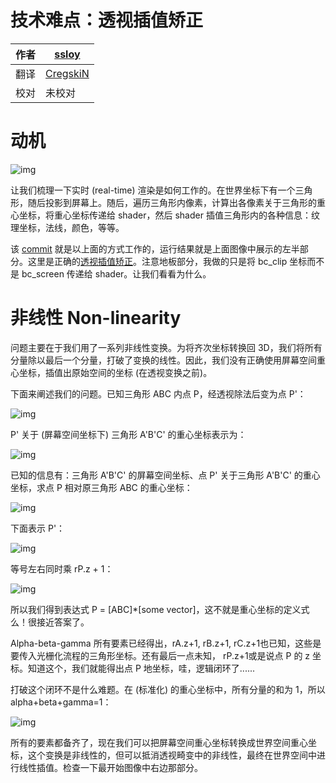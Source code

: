 # 技术难点：透视插值矫正

| 作者 | [ssloy](https://github.com/ssloy)       |
| ---- | --------------------------------------- |
| 翻译 | [CregskiN](https://github.com/CregskiN) |
| 校对 | 未校对                                  |



# 动机

![img](https://camo.githubusercontent.com/5206ff94872154096b3e43f710f7153d4b2032927aa673a29eb01d3926d90824/68747470733a2f2f6873746f2e6f72672f67657470726f2f686162722f706f73745f696d616765732f3463622f3464622f3466612f34636234646234666162343863643338366464376335343365643764663130642e706e67) 

让我们梳理一下实时 (real-time) 渲染是如何工作的。在世界坐标下有一个三角形，随后投影到屏幕上。随后，遍历三角形内像素，计算出各像素关于三角形的重心坐标，将重心坐标传递给 shader，然后 shader 插值三角形内的各种信息：纹理坐标，法线，颜色，等等。

该 [commit](https://github.com/ssloy/tinyrenderer/tree/8294312644c7ff103adcc4b2f5b068cba393498e) 就是以上面的方式工作的，运行结果就是上面图像中展示的左半部分。这里是正确的[透视插值矫正](https://github.com/ssloy/tinyrenderer/commit/0c8afb6d8350de46518e0539120662af962ba46f)。注意地板部分，我做的只是将 bc_clip 坐标而不是 bc_screen 传递给 shader。让我们看看为什么。



# 非线性 Non-linearity

问题主要在于我们用了一系列非线性变换。为将齐次坐标转换回 3D，我们将所有分量除以最后一个分量，打破了变换的线性。因此，我们没有正确使用屏幕空间重心坐标，插值出原始空间的坐标 (在透视变换之前)。

下面来阐述我们的问题。已知三角形 ABC 内点 P，经透视除法后变为点 P'：

![img](https://raw.githubusercontent.com/ssloy/tinyrenderer/gh-pages/img/td-perspective-correction/f04.png) 

P' 关于 (屏幕空间坐标下) 三角形 A'B'C' 的重心坐标表示为：

![img](https://raw.githubusercontent.com/ssloy/tinyrenderer/gh-pages/img/td-perspective-correction/f07.png) 

已知的信息有：三角形 A'B'C' 的屏幕空间坐标、点 P' 关于三角形 A'B'C' 的重心坐标，求点 P 相对原三角形 ABC 的重心坐标：

![img](https://raw.githubusercontent.com/ssloy/tinyrenderer/gh-pages/img/td-perspective-correction/f06.png) 

下面表示 P'：

![img](https://raw.githubusercontent.com/ssloy/tinyrenderer/gh-pages/img/td-perspective-correction/f08.png) 

等号左右同时乘 rP.z + 1：

![img](https://raw.githubusercontent.com/ssloy/tinyrenderer/gh-pages/img/td-perspective-correction/f09.png) 

所以我们得到表达式 P = [ABC]*[some vector]，这不就是重心坐标的定义式么！很接近答案了。

Alpha-beta-gamma 所有要素已经得出，rA.z+1, rB.z+1, rC.z+1也已知，这些是要传入光栅化流程的三角形坐标。还有最后一点未知， rP.z+1或是说点 P 的 z 坐标。知道这个，我们就能得出点 P 地坐标，哇，逻辑闭环了......

打破这个闭环不是什么难题。在 (标准化) 的重心坐标中，所有分量的和为 1，所以 alpha+beta+gamma=1：

![img](https://raw.githubusercontent.com/ssloy/tinyrenderer/gh-pages/img/td-perspective-correction/f10.png) 

所有的要素都备齐了，现在我们可以把屏幕空间重心坐标转换成世界空间重心坐标，这个变换是非线性的，但可以抵消透视畸变中的非线性，最终在世界空间中进行线性插值。检查一下最开始图像中右边那部分。















































